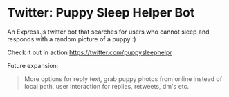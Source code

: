 # Twitter: Puppy Sleep Helper Bot

An Express.js twitter bot that searches for users who cannot sleep and responds with a random picture of a puppy :)

Check it out in action https://twitter.com/puppysleephelpr

Future expansion:
>More options for reply text,
>grab puppy photos from online instead of local path,
>user interaction for replies, retweets, dm's etc.
